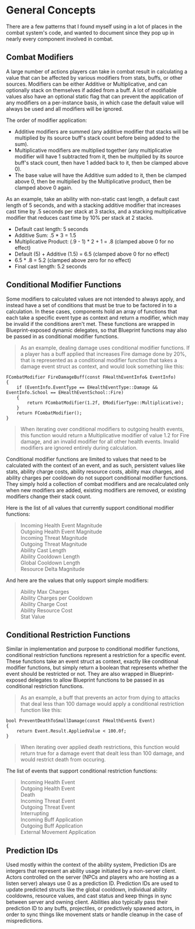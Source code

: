 # General Concepts

There are a few patterns that I found myself using in a lot of places in the combat system's code, and wanted to document since they pop up in nearly every component involved in combat.

## Combat Modifiers

A large number of actions players can take in combat result in calculating a value that can be affected by various modifiers from stats, buffs, or other sources. Modifiers can be either Additive or Multiplicative, and can optionally stack on themselves if added from a buff. A lot of modifiable values also have an optional static flag that can prevent the application of any modifiers on a per-instance basis, in which case the default value will always be used and all modifiers will be ignored.

The order of modifier application:
- Additive modifiers are summed (any additive modifier that stacks will be multiplied by its source buff's stack count before being added to the sum).
- Multiplicative modifiers are multiplied together (any multiplicative modifier will have 1 subtracted from it, then be multiplied by its source buff's stack count, then have 1 added back to it, then be clamped above 0).
- The base value will have the Additive sum added to it, then be clamped above 0, then be multiplied by the Multiplicative product, then be clamped above 0 again.

As an example, take an ability with non-static cast length, a default cast length of 5 seconds, and with a stacking additive modifier that increases cast time by .5 seconds per stack at 3 stacks, and a stacking multiplicative modifier that reduces cast time by 10% per stack at 2 stacks.

- Default cast length: 5 seconds
- Additive Sum: .5 * 3 = 1.5
- Multiplicative Product: (.9 - 1) * 2 + 1 = .8 (clamped above 0 for no effect)
- Default (5) + Additive (1.5) = 6.5 (clamped above 0 for no effect)
- 6.5 * .8 = 5.2 (clamped above zero for no effect)
- Final cast length: 5.2 seconds

## Conditional Modifier Functions

Some modifiers to calculated values are not intended to always apply, and instead have a set of conditions that must be true to be factored in to a calculation. In these cases, components hold an array of functions that each take a specific event type as context and return a modifier, which may be invalid if the conditions aren't met. These functions are wrapped in Blueprint-exposed dynamic delegates, so that Blueprint functions may also be passed in as conditional modifier functions.

> As an example, dealing damage uses conditional modifier functions. If a player has a buff applied that increases Fire damage done by 20%, that is represented as a conditional modifier function that takes a damage event struct as context, and would look something like this: 
```
FCombatModifier FireDamageBuff(const FHealthEventInfo& EventInfo) 
{ 
    if (EventInfo.EventType == EHealthEventType::Damage && EventInfo.School == EHealthEventSchool::Fire)
    {
        return FCombatModifier(1.2f, EModifierType::Multiplicative);
    }
    return FCombatModifier();
} 
```
> When iterating over conditional modifiers to outgoing health events, this function would return a Multiplicative modifier of value 1.2 for Fire damage, and an invalid modifier for all other health events. Invalid modifiers are ignored entirely during calculation.

Conditional modifier functions are limited to values that need to be calculated with the context of an event, and as such, persistent values like stats, ability charge costs, ability resource costs, ability max charges, and ability charges per cooldown do not support conditional modifier functions. They simply hold a collection of combat modifiers and are recalculated only when new modifiers are added, existing modifiers are removed, or existing modifiers change their stack count.

Here is the list of all values that currently support conditional modifier functions:  

> Incoming Health Event Magnitude  
> Outgoing Health Event Magnitude    
> Incoming Threat Magnitude  
> Outgoing Threat Magnitude  
> Ability Cast Length  
> Ability Cooldown Length  
> Global Cooldown Length  
> Resource Delta Magnitude  

And here are the values that only support simple modifiers:  

> Ability Max Charges  
> Ability Charges per Cooldown  
> Ability Charge Cost  
> Ability Resource Cost  
> Stat Value  

## Conditional Restriction Functions

Similar in implementation and purpose to conditional modifier functions, conditional restriction functions represent a restriction for a specific event. These functions take an event struct as context, exactly like conditional modifier functions, but simply return a boolean that represents whether the event should be restricted or not. They are also wrapped in Blueprint-exposed delegates to allow Blueprint functions to be passed in as conditional restriction functions.

> As an example, a buff that prevents an actor from dying to attacks that deal less than 100 damage would apply a conditional restriction function like this:
```
bool PreventDeathToSmallDamage(const FHealthEvent& Event) 
{ 
    return Event.Result.AppliedValue < 100.0f; 
}
```
> When iterating over applied death restrictions, this function would return true for a damage event that dealt less than 100 damage, and would restrict death from occuring.  

The list of events that support conditional restriction functions:  

> Incoming Health Event  
> Outgoing Health Event  
> Death  
> Incoming Threat Event  
> Outgoing Threat Event  
> Interrupting  
> Incoming Buff Application  
> Outgoing Buff Application  
> External Movement Application  

## Prediction IDs

Used mostly within the context of the ability system, Prediction IDs are integers that represent an ability usage initiated by a non-server client. Actors controlled on the server (NPCs and players who are hosting as a listen server) always use 0 as a prediction ID. Prediction IDs are used to update predicted structs like the global cooldown, individual ability cooldowns, resource values, and cast status and keep things in sync between server and owning client. Abilities also typically pass their prediction ID to any buffs, projectiles, or predictively spawned actors, in order to sync things like movement stats or handle cleanup in the case of mispredictions.